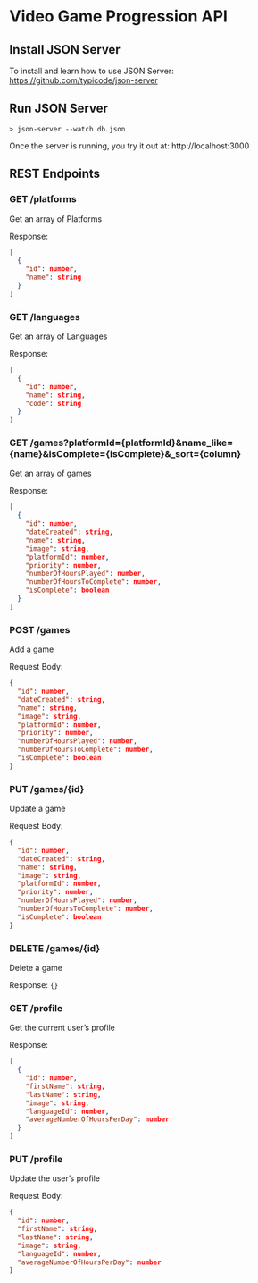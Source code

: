 # Video Game Progression API

## Install JSON Server

To install and learn how to use JSON Server:
https://github.com/typicode/json-server

## Run JSON Server

`> json-server --watch db.json`

Once the server is running, you try it out at:
http://localhost:3000

## REST Endpoints

### GET /platforms

Get an array of Platforms

Response:

```json
[
  {
    "id": number,
    "name": string
  }
]
```

### GET /languages

Get an array of Languages

Response:

```json
[
  {
    "id": number,
    "name": string,
    "code": string
  }
]
```

### GET /games?platformId={platformId}&name_like={name}&isComplete={isComplete}&_sort={column}

Get an array of games

Response:

```json
[
  {
    "id": number,
    "dateCreated": string,
    "name": string,
    "image": string,
    "platformId": number,
    "priority": number,
    "numberOfHoursPlayed": number,
    "numberOfHoursToComplete": number,
    "isComplete": boolean
  }
]
```

### POST /games

Add a game

Request Body:

```json
{
  "id": number,
  "dateCreated": string,
  "name": string,
  "image": string,
  "platformId": number,
  "priority": number,
  "numberOfHoursPlayed": number,
  "numberOfHoursToComplete": number,
  "isComplete": boolean
}
```

### PUT /games/{id}

Update a game

Request Body:

```json
{
  "id": number,
  "dateCreated": string,
  "name": string,
  "image": string,
  "platformId": number,
  "priority": number,
  "numberOfHoursPlayed": number,
  "numberOfHoursToComplete": number,
  "isComplete": boolean
}
```

### DELETE /games/{id}

Delete a game

Response: `{}`

### GET /profile

Get the current user’s profile

Response:

```json
[
  {
    "id": number,
    "firstName": string,
    "lastName": string,
    "image": string,
    "languageId": number,
    "averageNumberOfHoursPerDay": number
  }
]
```

### PUT /profile

Update the user’s profile

Request Body:

```json
{
  "id": number,
  "firstName": string,
  "lastName": string,
  "image": string,
  "languageId": number,
  "averageNumberOfHoursPerDay": number
}
```